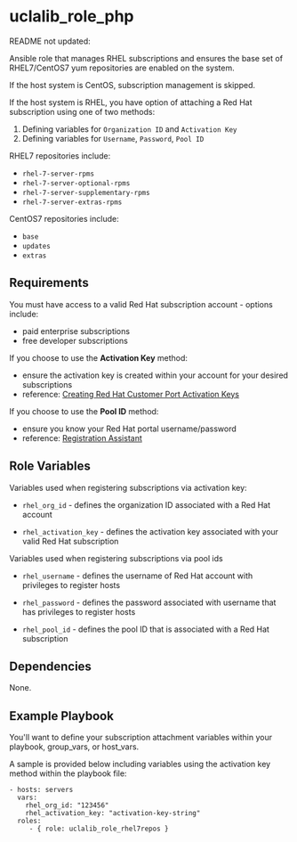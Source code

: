 uclalib_role_php
=========

README not updated:

Ansible role that manages RHEL subscriptions and ensures the base set of RHEL7/CentOS7 yum repositories are enabled on the system.

If the host system is CentOS, subscription management is skipped.

If the host system is RHEL, you have option of attaching a Red Hat subscription using one of two methods:

1. Defining variables for `Organization ID` and `Activation Key`
2. Defining variables for `Username`, `Password`, `Pool ID`

RHEL7 repositories include:

* `rhel-7-server-rpms`
* `rhel-7-server-optional-rpms`
* `rhel-7-server-supplementary-rpms`
* `rhel-7-server-extras-rpms`

CentOS7 repositories include:
* `base`
* `updates`
* `extras`

Requirements
------------

You must have access to a valid Red Hat subscription account - options include:

* paid enterprise subscriptions
* free developer subscriptions

If you choose to use the **Activation Key** method:
* ensure the activation key is created within your account for your desired subscriptions
* reference: [Creating Red Hat Customer Port Activation Keys](https://red.ht/1TIdD2a)

If you choose to use the **Pool ID** method:
* ensure you know your Red Hat portal username/password
* reference: [Registration Assistant](https://red.ht/2wMB4ma)

Role Variables
--------------

Variables used when registering subscriptions via activation key:
* `rhel_org_id` - defines the organization ID associated with a Red Hat account

* `rhel_activation_key` - defines the activation key associated with your valid Red Hat subscription

Variables used when registering subscriptions via pool ids
* `rhel_username` - defines the username of Red Hat account with privileges to register hosts

* `rhel_password` - defines the password associated with username that has privileges to register hosts

* `rhel_pool_id` - defines the pool ID that is associated with a Red Hat subscription

Dependencies
------------

None.

Example Playbook
----------------

You'll want to define your subscription attachment variables within your playbook, group_vars, or host_vars.

A sample is provided below including variables using the activation key method within the playbook file:

    - hosts: servers
      vars:
        rhel_org_id: "123456"
        rhel_activation_key: "activation-key-string"
      roles:
         - { role: uclalib_role_rhel7repos }